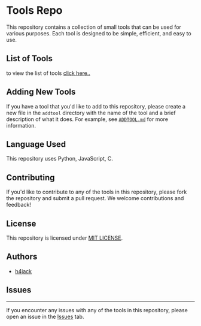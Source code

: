 # Tools Repo

This repository contains a collection of small tools that can be used for various purposes. Each tool is designed to be simple, efficient, and easy to use.

## List of Tools
to view the list of tools [click here..](https://github.com/h4jack/tools/tree/main/LIST.md)

## Adding New Tools

If you have a tool that you'd like to add to this repository, please create a new file in the `addtool` directory with the name of the tool and a brief description of what it does. For example, see [`ADDTOOL.md`](https://github.com/h4jack/tools/tree/main/ADDTOOL.md) for more information.

## Language Used

This repository uses Python, JavaScript, C.

## Contributing

If you'd like to contribute to any of the tools in this repository, please fork the repository and submit a pull request. We welcome contributions and feedback!

## License
This repository is licensed under [MIT LICENSE](https://github.com/h4jack/tools/tree/main/LICENSE).

## Authors

* [h4jack](https://github.com/h4jack)

## Issues
---------

If you encounter any issues with any of the tools in this repository, please open an issue in the [Issues](https://github.com/h4jack/tools/issues) tab.
